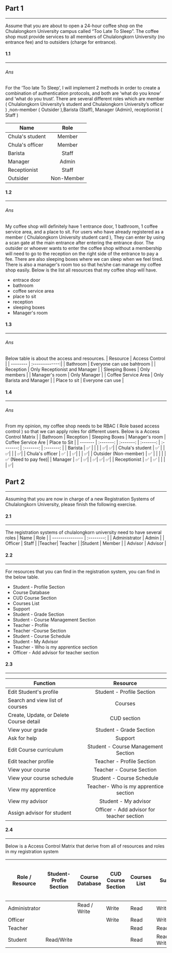 ## Part 1

---

Assume that you are about to open a 24-hour coffee shop on the Chulalongkorn University campus called “Too Late To Sleep”. The coffee shop must provide services to all members of Chulalongkorn University (no entrance fee) and to outsiders (charge for entrance).

#### 1.1

---

###### Ans

For the ‘Too late To Sleep’, I will implement 2 methods in order to create a combination of authentication protocols, and both are ‘what do you know' and ‘what do you trust’. There are several different roles which are member ( Chulalongkorn University’s student and Chulalongkorn University’s officer ) ,non-member ( Outsider ),Barista (Staff), Manager (Admin), receptionist ( Staff )

| Name            |    Role    |
| --------------- | :--------: |
| Chula's student |   Member   |
| Chula's officer |   Member   |
| Barista         |   Staff    |
| Manager         |   Admin    |
| Receptionist    |   Staff    |
| Outsider        | Non-Member |

#### 1.2

---

###### Ans

My coffee shop will definitely have 1 entrance door, 1 bathroom, 1 coffee service area, and a place to sit. For users who have already registered as a member ( Chulalongkorn University student card ), They can enter by using a scan gate at the main entrance after entering the entrance door. The outsider or whoever wants to enter the coffee shop without a membership will need to go to the reception on the right side of the entrance to pay a fee. There are also sleeping boxes where we can sleep when we feel tired. There is also a manager's room too so that he/she can manage my coffee shop easily. Below is the list all resources that my coffee shop will have.

- entrace door
- bathroom
- coffee service area
- place to sit
- reception
- sleeping boxes
- Manager's room

#### 1.3

---

###### Ans

Below table is about the access and resources.
| Resource | Access Control |
| -------- | :-------------:|
| Bathroom | Everyone can use bahtroom |
| Reception | Only Receptionist and Manager |
| Sleeping Boxes | Only members |
| Manager's room | Only Manager |
| Coffee Service Area | Only Barista and Manager |
| Place to sit | Everyone can use |

#### 1.4

---

###### Ans

From my opinion, my coffee shop needs to be RBAC ( Role based access control ) so that we can apply roles for different users. Below is a Access Control Matrix
| | Bathroom | Reception | Sleeping Boxes | Manager's room | Coffee Service Are | Place to Sit |
| ------- | :-------: | :-------: | :-------: | :-------: | :-------: | :-------: |
| Barista | :white_check_mark: | | | | :white_check_mark:| :white_check_mark:|
| Chula's student | :white_check_mark: | | :white_check_mark:| | | :white_check_mark:|
| Chula's officer | :white_check_mark: | | :white_check_mark:| | | :white_check_mark:|
| Outsider (Non-member) | :white_check_mark: | | | | | :white_check_mark: (Need to pay fee)|
| Manager | :white_check_mark: | :white_check_mark:| | :white_check_mark:| :white_check_mark:| :white_check_mark:|
| Receptionist | :white_check_mark: | :white_check_mark: | | | | :white_check_mark:|

## Part 2

---

Assuming that you are now in charge of a new Registration Systems of Chulalongkorn University, please finish the following exercise.

#### 2.1

---

The registration systems of chulalongkorn university need to have several roles
| Name | Role |
| --------------- | :--------: |
| Administrator | Admin |
| Officer | Staff |
|Teacher| Teacher |
|Student | Member |
| Advisor | Advisor |

#### 2.2

---

For resources that you can find in the registration system, you can find in the below table.

- Student - Profile Section
- Course Database
- CUD Course Section
- Courses List
- Support
- Student - Grade Section
- Student - Course Management Section
- Teacher - Profile
- Teacher -Course Section
- Student - Course Schedule
- Student - My Advisor
- Teacher - Who is my apprentice section
- Officer - Add advisor for teacher section

#### 2.3

---

| Function                                |                 Resource                  |
| --------------------------------------- | :---------------------------------------: |
| Edit Student's profile                  |         Student - Profile Section         |
| Search and view list of courses         |                  Courses                  |
| Create, Update, or Delete Course detail |                CUD section                |
| View your grade                         |          Student - Grade Section          |
| Ask for help                            |                  Support                  |
| Edit Course curriculum                  |    Student - Course Management Section    |
| Edit teacher profile                    |         Teacher - Profile Section         |
| View your course                        |         Teacher - Course Section          |
| View your course schedule               |         Student - Course Schedule         |
| View my apprentice                      |   Teacher- Who is my apprentice section   |
| View my advisor                         |           Student - My advisor            |
| Assign advisor for student              | Officer - Add advisor for teacher section |

#### 2.4

---

Below is a Access Control Matrix that derive from all of resources and roles in my registration system

| Role / Resource | Student-Profie Section | Course Database | CUD Course Section | Courses List | Support     | Student-Grade Section | Student-Course Management Section | Teacher-Profile | Teacher-Course Section | Student-Course Schedule | Student-My Advisor | Teacher-Who is my apprentice Section | Officer-Add Advisor for teacher section |
| --------------- | :--------------------: | --------------- | ------------------ | ------------ | ----------- | --------------------- | --------------------------------- | --------------- | ---------------------- | ----------------------- | ------------------ | ------------------------------------ | --------------------------------------- |
| Administrator   |                        | Read / Write    | Write              | Read         | Write       |                       | Read                              |                 | Read                   | Read                    | Read               | Read                                 | Write                                   |
| Officer         |                        |                 | Write              | Read         | Write       |                       | Read                              |                 | Read                   | Read                    | Read               | Read                                 | Write                                   |
| Teacher         |                        |                 |                    | Read         | Read/Write  |                       |                                   | Read/Write      | Read                   |                         |                    | Read                                 |                                         |
| Student         |       Read/Write       |                 |                    | Read         | Read/ Write | Read                  | Write                             |                 |                        | Read                    | Read               |                                      |                                         |
